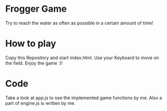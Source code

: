 Frogger Game
===============================
Try to reach the water as often as possible in a certain amount of time!

# How to play
Copy this Repository and start index.html. Use your Keyboard to move on the field. Enjoy the game :)!

# Code
Take a look at app.js to see the implemented game functions by me. Also a part of engine.js is written by me.
